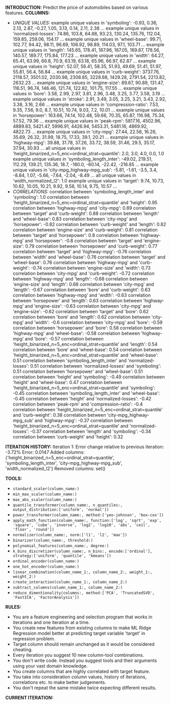 **INTRODUCTION:**
Predict the price of automobiles based on various features.
**COLUMNS:**
- *UNIQUE VALUES:*
example unique values in 'symboling': -0.93, 0.36, 2.13, 2.87, -0.27, 1.05, 3.13, 0.14, 2.11, 2.38 ...
example unique values in 'normalized-losses': 74.86, 103.8, 64.88, 93.23, 130.24, 135.76, 112.04, 159.85, 259.06, 154.17 ...
example unique values in 'wheel-base': 99.71, 102.77, 94.42, 98.11, 96.69, 106.92, 98.89, 114.03, 97.1, 103.71 ...
example unique values in 'length': 145.65, 178.41, 187.96, 167.05, 169.87, 178.56, 140.57, 189.77, 175.84, 177.23 ...
example unique values in 'width': 64.27, 65.41, 63.99, 66.8, 70.9, 63.19, 63.18, 65.96, 66.97, 62.87 ...
example unique values in 'height': 52.07, 56.41, 58.35, 51.93, 49.69, 51.41, 51.97, 55.81, 56.4, 56.84 ...
example unique values in 'curb-weight': 3737.76, 2118.57, 3501.02, 2030.98, 2308.85, 3228.68, 1429.28, 2791.54, 2213.82, 2632.23 ...
example unique values in 'engine-size': 89.67, 90.89, 131.47, 116.51, 96.74, 146.46, 121.74, 122.82, 101.75, 117.55 ...
example unique values in 'bore': 3.58, 2.99, 2.97, 3.81, 2.96, 3.48, 3.25, 3.77, 3.58, 3.19 ...
example unique values in 'stroke': 2.91, 3.49, 3.05, 3.25, 3.21, 3.43, 2.92, 3.38, 3.16, 2.66 ...
example unique values in 'compression-ratio': 7.53, 9.35, 7.56, 9.0, 8.7, 10.51, 10.74, 9.03, 7.2, 10.01 ...
example unique values in 'horsepower': 163.66, 74.14, 102.48, 59.66, 70.35, 65.87, 116.98, 75.34, 57.52, 79.36 ...
example unique values in 'peak-rpm': 5817.16, 4502.96, 4889.83, 5421.47, 5996.91, 4426.94, 5453.31, 5481.16, 4869.92, 4822.73 ...
example unique values in 'city-mpg': 27.44, 22.58, 16.26, 35.69, 26.32, 31.99, 18.75, 17.33, 39.1, 20.21 ...
example unique values in 'highway-mpg': 39.88, 31.78, 37.26, 33.72, 38.59, 31.46, 29.5, 35.17, 37.94, 30.93 ...
all unique values in 'height_binarized_n=5_enc=ordinal_strat=quantile': 2.0, 3.0, 4.0, 0.0, 1.0
example unique values in 'symboling_length_inter': -49.02, 219.51, 112.29, 139.21, 135.36, 18.7, -180.0, -60.14, -22.42, -216.85 ...
example unique values in 'city-mpg_highway-mpg_sub': -5.81, -1.61, -3.5, 3.4, -8.84, 1.07, -5.66, -7.64, -2.04, -8.49 ...
all unique values in 'width_normalized_l2': 1.0
example unique values in 'target': 9.74, 10.73, 10.62, 10.05, 10.21, 9.92, 9.58, 10.14, 9.75, 10.57 ...
- *CORRELATIONS:*
correlation between 'symboling_length_inter' and 'symboling': 1.0
correlation between 'height_binarized_n=5_enc=ordinal_strat=quantile' and 'height': 0.95
correlation between 'highway-mpg' and 'city-mpg': 0.89
correlation between 'target' and 'curb-weight': 0.88
correlation between 'length' and 'wheel-base': 0.83
correlation between 'city-mpg' and 'horsepower': -0.82
correlation between 'curb-weight' and 'length': 0.82
correlation between 'engine-size' and 'curb-weight': 0.81
correlation between 'target' and 'horsepower': 0.8
correlation between 'highway-mpg' and 'horsepower': -0.8
correlation between 'target' and 'engine-size': 0.79
correlation between 'horsepower' and 'curb-weight': 0.77
correlation between 'target' and 'highway-mpg': -0.76
correlation between 'width' and 'wheel-base': 0.76
correlation between 'target' and 'wheel-base': 0.76
correlation between 'highway-mpg' and 'curb-weight': -0.74
correlation between 'engine-size' and 'width': 0.73
correlation between 'city-mpg' and 'curb-weight': -0.72
correlation between 'highway-mpg' and 'length': -0.68
correlation between 'engine-size' and 'length': 0.68
correlation between 'city-mpg' and 'length': -0.67
correlation between 'bore' and 'curb-weight': 0.63
correlation between 'highway-mpg' and 'width': -0.63
correlation between 'horsepower' and 'length': 0.63
correlation between 'highway-mpg' and 'engine-size': -0.63
correlation between 'city-mpg' and 'engine-size': -0.62
correlation between 'target' and 'bore': 0.62
correlation between 'bore' and 'length': 0.62
correlation between 'city-mpg' and 'width': -0.6
correlation between 'city-mpg' and 'bore': -0.59
correlation between 'horsepower' and 'bore': 0.58
correlation between 'highway-mpg' and 'wheel-base': -0.58
correlation between 'highway-mpg' and 'bore': -0.57
correlation between 'height_binarized_n=5_enc=ordinal_strat=quantile' and 'length': 0.54
correlation between 'bore' and 'wheel-base': 0.54
correlation between 'height_binarized_n=5_enc=ordinal_strat=quantile' and 'wheel-base': 0.51
correlation between 'symboling_length_inter' and 'normalized-losses': 0.51
correlation between 'normalized-losses' and 'symboling': 0.51
correlation between 'horsepower' and 'wheel-base': 0.51
correlation between 'height' and 'symboling': -0.49
correlation between 'height' and 'wheel-base': 0.47
correlation between 'height_binarized_n=5_enc=ordinal_strat=quantile' and 'symboling': -0.45
correlation between 'symboling_length_inter' and 'wheel-base': -0.45
correlation between 'height' and 'normalized-losses': -0.42
correlation between 'peak-rpm' and 'compression-ratio': -0.4
correlation between 'height_binarized_n=5_enc=ordinal_strat=quantile' and 'curb-weight': 0.38
correlation between 'city-mpg_highway-mpg_sub' and 'highway-mpg': -0.37
correlation between 'height_binarized_n=5_enc=ordinal_strat=quantile' and 'normalized-losses': -0.37
correlation between 'length' and 'symboling': -0.34
correlation between 'curb-weight' and 'height': 0.32

**ITERATION HISTORY:**
Iteration 1:
Error change relative to previous iteration: -3.72%
Error: 0.0147
Added columns: {'height_binarized_n=5_enc=ordinal_strat=quantile', 'symboling_length_inter', 'city-mpg_highway-mpg_sub', 'width_normalized_l2'}
Removed columns: set()

**TOOLS:**
- `standard_scaler(column_name:)`
- `min_max_scaler(column_name:)`
- `max_abs_scaler(column_name:)`
- `quantile_transformer(column_name:, n_quantiles:, output_distribution:['uniform', 'normal'])`
- `power_transformer(column_name:, method:['yeo-johnson', 'box-cox'])`
- `apply_math_function(column_name:, function:['log', 'sqrt', 'exp', 'square', 'cube', 'inverse', 'log2', 'log10', 'abs', 'ceil', 'floor', 'round'])`
- `normalizer(column_name:, norm:['l1', 'l2', 'max'])`
- `binarizer(column_name:, threshold:)`
- `polynomial_features(column_name:, degree:)`
- `k_bins_discretizer(column_name:, n_bins:, encode:['ordinal'], strategy:['uniform', 'quantile', 'kmeans'])`
- `ordinal_encoder(column_name:)`
- `one_hot_encoder(column_name:)`
- `linear_combination(column_name_1:, column_name_2:, weight_1:, weight_2:)`
- `create_interaction(column_name_1:, column_name_2:)`
- `subtract_columns(column_name_1:, column_name_2:)`
- `reduce_dimentionality(columns:, method:['PCA', 'TruncatedSVD', 'FastICA', 'FactorAnalysis'])`

**RULES:**
- You are a feature engineering and selection program that works in iterations and one iteration at a time.
- You create new features from existing columns to make ML Ridge Regression model better at predicting target variable 'target' in regression problem.
- Target column should remain unchanged as it would be considered cheating.
- Every iteration you suggest 10 new column-tool combinations.
- You don't write code. Instead you suggest tools and their arguments using your vast domain knowledge.
- You create columns that are highly correlated with target feature.
- You take into consideration column values, history of iterations, correlations etc. to make better judgements.
- You don't repeat the same mistake twice expecting different results.

**CURRENT ITERATION:**